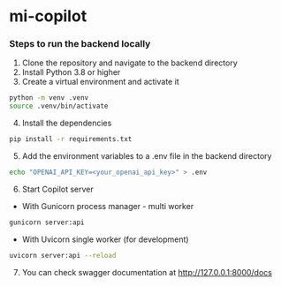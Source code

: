 # mi-copilot

### Steps to run the backend locally
1. Clone the repository and navigate to the backend directory
2. Install Python 3.8 or higher
3. Create a virtual environment and activate it
```bash
python -m venv .venv
source .venv/bin/activate
```

4. Install the dependencies
```bash 
pip install -r requirements.txt
```

5. Add the environment variables to a .env file in the backend directory
```bash
echo "OPENAI_API_KEY=<your_openai_api_key>" > .env
```
6. Start Copilot server
* With Gunicorn process manager - multi worker
```bash
gunicorn server:api
```

* With Uvicorn single worker (for development)
```bash
uvicorn server:api --reload
```
7. You can check swagger documentation at http://127.0.0.1:8000/docs
